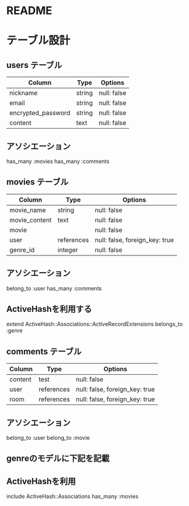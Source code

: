 # README

# テーブル設計

## users テーブル
| Column             | Type   | Options     |
| ------------------ | ------ | ----------- |
| nickname           | string | null: false |
| email              | string | null: false |
| encrypted_password | string | null: false |
| content            | text   | null: false |

## アソシエーション
has_many :movies
has_many :comments


## movies テーブル
| Column             | Type       | Options                        |
| ------             | --------   | -----------                    |
| movie_name         | string     | null: false                    |
| movie_content      | text       | null: false                    |
| movie              |            | null: false                    |
| user               | references | null: false, foreign_key: true |
| genre_id           | integer    | null: false                    |

## アソシエーション
belong_to :user
has_many  :comments
## ActiveHashを利用する
extend ActiveHash::Associations::ActiveRecordExtensions
belongs_to :genre


## comments テーブル
| Column  | Type       | Options                        |
| ------- | ---------- | ------------------------------ |
| content | test       | null: false                    |
| user    | references | null: false, foreign_key: true |
| room    | references | null: false, foreign_key: true |

## アソシエーション
belong_to :user
belong_to :movie


## genreのモデルに下記を記載
## ActiveHashを利用
include ActiveHash::Associations
has_many :movies